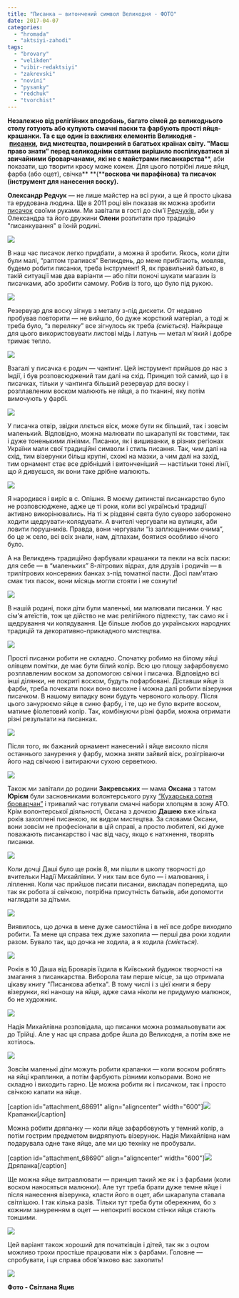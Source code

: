 ```yaml
---
title: "Писанка — витончений символ Великодня - ФОТО"
date: 2017-04-07
categories: 
  - "hromada"
  - "aktsiyi-zahodi"
tags: 
  - "brovary"
  - "velikden"
  - "vibir-redaktsiyi"
  - "zakrevski"
  - "novini"
  - "pysanky"
  - "redchuk"
  - "tvorchist"
---
```


**Незалежно від релігійних вподобань, багато сімей до великоднього столу готують або купують смачні паски та фарбують прості яйця-крашанки. Та є ще один із важливих елементів Великодня -** **[писанки](https://uk.wikipedia.org/w/index.php?curid=23225),** **вид мистецтва, поширений в багатьох країнах світу. "Маєш право знати" перед великодніми святами вирішило поспілкуватися зі звичайними броварчанами,** **які не є майстрами писанкарства****, аби показати, що творити красу може кожен. Для цього потрібні лише яйця, фарба (або оцет), свічка** **(****воскова чи парафінова)** **та писачок (інструмент для нанесення воску).**

**Олександр Редчук** — не лише майстер на всі руки, а ще й просто цікава та ерудована людина. Ще в 2011 році він показав як можна зробити [писачок](http://real.kiev.ua/2011/04/19/pysachok/) своїми руками. Ми завітали в гості до сім'ї [Редчуків](https://mpz.brovary.org/mari-redchuk-lyubov-togo-shho-ty-robysh-trishky-udachi-tse-ye-zaporuka-uspihu/), аби у Олександра та його дружини **Олени** розпитати про традицію "писанкування" в їхній родині.

[![](https://mpz.brovary.org/wp-content/uploads/2017/04/pisanka-1.jpg)](https://mpz.brovary.org/wp-content/uploads/2017/04/pisanka-1.jpg)

В наш час писачок легко придбати, а можна й зробити. Якось, коли діти були малі, “раптом трапився” Великдень, до мене прибігають, мовляв, будемо робити писанки, треба інструмент! Я, як правильний батько, в такій ситуації мав два варіанти — або піти поночі шукати магазин із писачками, або зробити самому. Робив із того, що було під рукою.

[![](https://mpz.brovary.org/wp-content/uploads/2017/04/pisanka-4.jpg)](https://mpz.brovary.org/wp-content/uploads/2017/04/pisanka-4.jpg)

Резервуар для воску зігнув з металу з-під дискети. От недавно пробував повторити — не вийшло, бо дуже жорсткий матеріал, а тоді ж треба було, “з переляку” все зігнулось як треба _(сміється)_. Найкраще для цього використовувати листові мідь і латунь — метал м'який і добре тримає тепло.

[![](https://mpz.brovary.org/wp-content/uploads/2017/04/pisanka-5.jpg)](https://mpz.brovary.org/wp-content/uploads/2017/04/pisanka-5.jpg)

Взагалі у писачка є родич — чантинг. Цей інструмент прийшов до нас з Індії, і був розповсюджений там далі на схід. Принцип той самий, що і в писачках, тільки у чантинга більший резервуар для воску і розплавленим воском малюють не яйця, а по тканині, яку потім вимочують у фарбі.

[![](https://mpz.brovary.org/wp-content/uploads/2017/04/pisanka-3.jpg)](https://mpz.brovary.org/wp-content/uploads/2017/04/pisanka-3.jpg)

У писачка отвір, звідки ллється віск, може бути як більший, так і зовсім маленький. Відповідно, можна малювати по шкаралупі як товстими, так і дуже тоненькими лініями. Писанки, як і вишиванки, в різних регіонах України мали свої традиційні символи і стиль писання. Так, чим далі на схід, тим візерунки більш крупні, схожі на мазки, а чим далі на захід, тим орнамент стає все дрібніший і витонченіший — настільки тонкі лінії, що й дивуєшся, як вони таке дрібне малюють.

[![](https://mpz.brovary.org/wp-content/uploads/2017/04/pisanka-2.jpg)](https://mpz.brovary.org/wp-content/uploads/2017/04/pisanka-2.jpg)

Я народився і виріс в с. Опішня. В моєму дитинстві писанкарство було не розповсюджене, адже це ті роки, коли всі українські традиції активно викорінювались. На ті ж різдвяні свята було суворо заборонено ходити щедрувати-колядувати. А вчителі чергували на вулицях, аби ловити порушників. Правда, вони чергували “із заплющеними очима”, бо це ж село, всі всіх знали, нам, дітлахам, боятися особливо нічого було.

А на Великдень традиційно фарбували крашанки та пекли на всіх паски: для себе — в “маленьких” 8-літрових відрах, для друзів і родичів — в трилітрових консервних банках з-під томатної пасти. Досі пам'ятаю смак тих пасок, вони місяць могли стояти і не сохнути!

[![](https://mpz.brovary.org/wp-content/uploads/2017/04/pisanka-6.jpg)](https://mpz.brovary.org/wp-content/uploads/2017/04/pisanka-6.jpg)

В нашій родині, поки діти були маленькі, ми малювали писанки. У нас сім'я атеїстів, тож це дійство не має релігійного підтексту, так само як і щедрування чи колядування. Це більше любов до українських народних традицій та декоративно-прикладного мистецтва.

[![](https://mpz.brovary.org/wp-content/uploads/2017/04/pisanka-7.jpg)](https://mpz.brovary.org/wp-content/uploads/2017/04/pisanka-7.jpg)

Прості писанки робити не складно. Спочатку робимо на білому яйці олівцем помітки, де має бути білий колір. Всю цю площу зафарбовуємо розплавленим воском за допомогою свічки і писачка. Відповідно всі інші ділянки, не покриті воском, будуть пофарбовані. Діставши яйце із фарби, треба почекати поки воно висохне і можна далі робити візерунки писачком. В нашому випадку вони будуть червоного кольору. Після цього занурюємо яйце в синю фарбу, і те, що не було вкрите воском, матиме фіолетовий колір. Так, комбінуючи різні фарби, можна отримати різні результати на писанках.

[![](https://mpz.brovary.org/wp-content/uploads/2017/04/pisanka-8.jpg)](https://mpz.brovary.org/wp-content/uploads/2017/04/pisanka-8.jpg)

Після того, як бажаний орнамент нанесений і яйце висохло після останнього занурення у фарбу, можна зняти зайвий віск, розігріваючи його над свічкою і витираючи сухою серветкою.

[![](https://mpz.brovary.org/wp-content/uploads/2017/04/pisanka-9.jpg)](https://mpz.brovary.org/wp-content/uploads/2017/04/pisanka-9.jpg)

Також ми завітали до родини **Закревських** — мама **Оксана** з татом **Юрієм** були засновниками волонтерського руху [“Кухарська сотня броварчан”](https://mpz.brovary.org/kuharska-sotnya-brovarchan-dopomozhi-svoyim/) і тривалий час готували смачні набори хлопцям в зону АТО. Крім волонтерської діяльності, Оксана з дочкою **Дашею** вже кілька років захоплені писанкою, як видом мистецтва. За словами Оксани, вони зовсім не професіонали в цій справі, а просто любителі, які дуже поважають писанкарство і час від часу, якщо є натхнення, творять писанки.

[![](https://mpz.brovary.org/wp-content/uploads/2017/04/pisanka-10.jpg)](https://mpz.brovary.org/wp-content/uploads/2017/04/pisanka-10.jpg)

Коли дочці Даші було ще років 8, ми пішли в школу творчості до вчительки Надії Михайлівни. У них там все було — і малювання, і ліплення. Коли час прийшов писати писанки, викладач попередила, що так як робота зі свічкою, потрібна присутність батьків, аби допомогти наглядати за дітьми.

[![](https://mpz.brovary.org/wp-content/uploads/2017/04/pisanka-11.jpg)](https://mpz.brovary.org/wp-content/uploads/2017/04/pisanka-11.jpg)

Виявилось, що дочка в мене дуже самостійна і в неї все добре виходило робити. Та мене ця справа теж дуже захопила — перші два роки ходили разом. Бувало так, що дочка не ходила, а я ходила _(сміється)._

[![](https://mpz.brovary.org/wp-content/uploads/2017/04/pisanka-12.jpg)](https://mpz.brovary.org/wp-content/uploads/2017/04/pisanka-12.jpg)

Років в 10 Даша від Броварів їздила в Київський будинок творчості на змагання з писанкарства. Виборола там перше місце, за що отримала цікаву книгу "Писанкова абетка". В тому числі і з цієї книги я беру візерунки, які наношу на яйця, адже сама ніколи не придумую малюнок, бо не художник.

[![](https://mpz.brovary.org/wp-content/uploads/2017/04/pisanka-16.jpg)](https://mpz.brovary.org/wp-content/uploads/2017/04/pisanka-16.jpg)

Надія Михайлівна розповідала, що писанки можна розмальовувати аж до Трійці. Але у нас ця справа добре йшла до Великодня, а потім вже не хотілось.

[![](https://mpz.brovary.org/wp-content/uploads/2017/04/pisanka-17.jpg)](https://mpz.brovary.org/wp-content/uploads/2017/04/pisanka-17.jpg)

Зовсім маленькі діти можуть робити крапанки — коли воском роблять на яйці краплинки, а потім фарбують різними кольорами. Воно не складно і виходить гарно. Це можна робити як і писачком, так і просто свічкою капати на яйце.

\[caption id="attachment\_68691" align="aligncenter" width="600"\][![](https://mpz.brovary.org/wp-content/uploads/2017/04/pisanka-14.jpg)](https://mpz.brovary.org/wp-content/uploads/2017/04/pisanka-14.jpg) Крапанки\[/caption\]

Можна робити дряпанку — коли яйце зафарбовують у темний колір, а потім гострим предметом видряпують візерунок. Надія Михайлівна нам подарувала одне таке яйце, але ми цю техніку не пробували.

\[caption id="attachment\_68690" align="aligncenter" width="600"\][![](https://mpz.brovary.org/wp-content/uploads/2017/04/pisanka-13.jpg)](https://mpz.brovary.org/wp-content/uploads/2017/04/pisanka-13.jpg) Дряпанка\[/caption\]

Ще можна яйце витравлювати — принцип такий же як і з фарбами (коли воском наносяться малюнки). Але тут треба брати дуже темне яйце і після нанесення візерунка, класти його в оцет, аби шкаралупа ставала світлішою. І так кілька разів. Тільки тут треба бути обережним, бо з кожним зануренням в оцет — непокриті воском стінки яйця стають тоншими.

[![](https://mpz.brovary.org/wp-content/uploads/2017/04/pisanka-15.jpg)](https://mpz.brovary.org/wp-content/uploads/2017/04/pisanka-15.jpg)

Цей варіант також хороший для початківців і дітей, так як з оцтом можливо трохи простіше працювати ніж з фарбами. Головне — спробувати, і ця справа обов'язково вас захопить!

[![](https://mpz.brovary.org/wp-content/uploads/2017/04/pisanka-titylka.jpg)](https://mpz.brovary.org/wp-content/uploads/2017/04/pisanka-titylka.jpg)

**Фото - Світлана Яцив**
